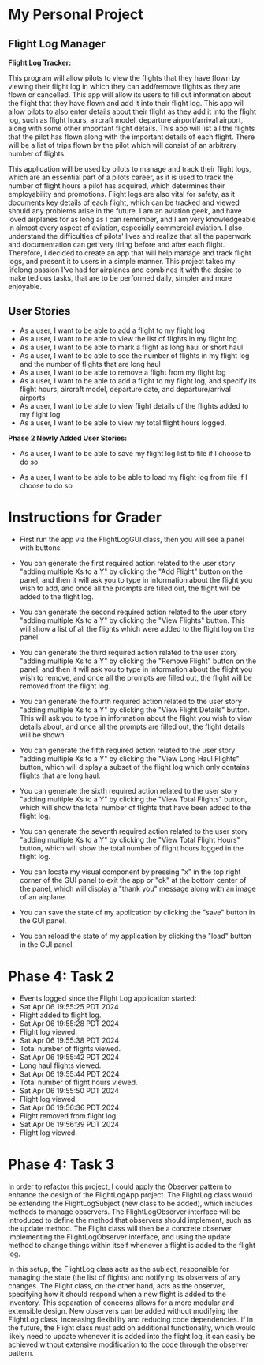 # My Personal Project

## Flight Log Manager


**Flight Log Tracker:**

This program will allow pilots to view the flights that they have 
flown by viewing their flight log in which they can add/remove flights
as they are flown or cancelled. This app will allow its users to fill out
information about the flight that they have flown and add it into their
flight log. This app will allow pilots to also enter details about their 
flight as they add it into the flight log, such as flight hours, aircraft 
model, departure airport/arrival airport, along with some other important
flight details. This app will list all the flights that the pilot has flown 
along with the important details of each flight. There will be a list of 
trips flown by the pilot which will consist of an arbitrary number of flights. 

This application will be used by pilots to manage and track their flight logs, 
which are an essential part of a pilots career, as it is used to track the
number of flight hours a pilot has acquired, which determines their employability 
and promotions. Flight logs are also vital for safety, as it documents key details of each 
flight, which can be tracked and viewed should any problems arise in the future. 
I am an aviation geek, and have loved airplanes for as long as I can remember, and 
I am very knowledgeable in almost every aspect of aviation, especially commercial 
aviation. I also understand the difficulties of pilots' lives and realize that all 
the paperwork and documentation can get very tiring before and after each flight. 
Therefore, I decided to create an app that will help manage and track flight logs, 
and present it to users in a simple manner. This project takes my lifelong passion
I've had for airplanes and combines it with the desire to make tedious tasks, that 
are to be performed daily, simpler and more enjoyable. 

## User Stories

- As a user, I want to be able to add a flight to my flight log
- As a user, I want to be able to view the list of flights in my flight log
- As a user, I want to be able to mark a flight as long haul or short haul
- As a user, I want to be able to see the number of flights in my flight log
  and the number of flights that are long haul
- As a user, I want to be able to remove a flight from my flight log
- As a user, I want to be able to add a flight to my flight log, and specify its
  flight hours, aircraft model, departure date, and departure/arrival airports
- As a user, I want to be able to view flight details of the flights added to 
  my flight log
- As a user, I want to be able to view my total flight hours logged.           


**Phase 2 Newly Added User Stories:**

- As a user, I want to be able to save my flight log list to file if I choose
  to do so

- As a user, I want to be able to be able to load my flight log from file
  if I choose to do so


# Instructions for Grader

- First run the app via the FlightLogGUI class, then you will see a panel with
  buttons.

- You can generate the first required action related to the user story "adding
  multiple Xs to a Y" by clicking the "Add Flight" button on the panel, and then it will ask
  you to type in information about the flight you wish to add, and once all the prompts
  are filled out, the flight will be added to the flight log.

- You can generate the second required action related to the user story "adding
  multiple Xs to a Y" by clicking the "View Flights" button. This will show a list of
  all the flights which were added to the flight log on the panel.

- You can generate the third required action related to the user story "adding
  multiple Xs to a Y" by clicking the "Remove Flight" button on the panel, and then it will ask
  you to type in information about the flight you wish to remove, and once all the prompts are
  filled out, the flight will be removed from the flight log. 

- You can generate the fourth required action related to the user story "adding
  multiple Xs to a Y" by clicking the "View Flight Details" button. This will ask you to 
  type in information about the flight you wish to view details about, and once all the
  prompts are filled out, the flight details will be shown. 

- You can generate the fifth required action related to the user story "adding
  multiple Xs to a Y" by clicking the "View Long Haul Flights" button, which will display
  a subset of the flight log which only contains flights that are long haul. 

- You can generate the sixth required action related to the user story "adding
  multiple Xs to a Y" by clicking the "View Total Flights" button, which will show the
  total number of flights that have been added to the flight log. 

- You can generate the seventh required action related to the user story "adding
  multiple Xs to a Y" by clicking the "View Total Flight Hours" button, which will show
  the total number of flight hours logged in the flight log. 

- You can locate my visual component by pressing "x" in the top right corner of the
  GUI panel to exit the app or "ok" at the bottom center of the panel, which will display a 
  "thank you" message along with an image of an airplane.

- You can save the state of my application by clicking the "save" button in the GUI
  panel.

- You can reload the state of my application by clicking the "load" button in the
  GUI panel.


# Phase 4: Task 2

- Events logged since the Flight Log application started:
- Sat Apr 06 19:55:25 PDT 2024
- Flight added to flight log.
- Sat Apr 06 19:55:28 PDT 2024
- Flight log viewed.
- Sat Apr 06 19:55:38 PDT 2024
- Total number of flights viewed.
- Sat Apr 06 19:55:42 PDT 2024
- Long haul flights viewed.
- Sat Apr 06 19:55:44 PDT 2024
- Total number of flight hours viewed.
- Sat Apr 06 19:55:50 PDT 2024
- Flight log viewed.
- Sat Apr 06 19:56:36 PDT 2024
- Flight removed from flight log.
- Sat Apr 06 19:56:39 PDT 2024
- Flight log viewed.


# Phase 4: Task 3

In order to refactor this project, I could apply the Observer pattern to enhance the design of the FlightLogApp project. 
The FlightLog class would be extending the FlightLogSubject (new class to be added), which includes methods to
manage observers. The FlightLogObserver interface will be introduced to define the method that observers should implement,
such as the update method. The Flight class will then be a concrete observer, implementing
the FlightLogObserver interface, and using the update method to change things within itself whenever a flight is added
to the flight log. 

In this setup, the FlightLog class acts as the subject, responsible for managing the state (the list of flights) and
notifying its observers of any changes. The Flight class, on the other hand, acts as the observer, specifying
how it should respond when a new flight is added to the inventory. This separation of concerns allows for a more
modular and extensible design. New observers can be added without modifying the FlightLog class, increasing flexibility
and reducing code dependencies. If in the future, the Flight class must add on additional functionality, which would
likely need to update whenever it is added into the flight log, it can easily be achieved without extensive modification
to the code through the observer pattern. 

